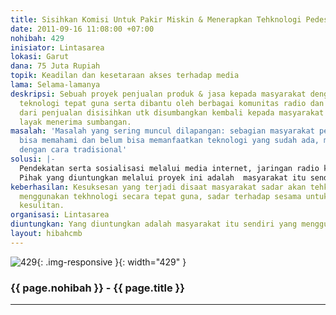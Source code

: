 ```yaml
---
title: Sisihkan Komisi Untuk Pakir Miskin & Menerapkan Tehknologi Pedesaan
date: 2011-09-16 11:08:00 +07:00
nohibah: 429
inisiator: Lintasarea
lokasi: Garut
dana: 75 Juta Rupiah
topik: Keadilan dan kesetaraan akses terhadap media
lama: Selama-lamanya
deskripsi: Sebuah proyek penjualan produk & jasa kepada masyarakat dengan memakai
  teknologi tepat guna serta dibantu oleh berbagai komunitas radio dan pemuda. Keuntungan
  dari penjualan disisihkan utk disumbangkan kembali kepada masyarakat dengan kategori
  layak menerima sumbangan.
masalah: 'Masalah yang sering muncul dilapangan: sebagian masyarakat pedesaan belum
  bisa memahami dan belum bisa memanfaatkan teknologi yang sudah ada, mereka memilih
  dengan cara tradisional'
solusi: |-
  Pendekatan serta sosialisasi melalui media internet, jaringan radio komunitas, sebar brosur, survey oleh jaringan pemuda pemudi dan mengadakan pertemuan langsung kepada masyarakat.
  Pihak yang diuntungkan melalui proyek ini adalah  masyarakat itu sendiri yang menggunakan fasilitas tekhnologi tepat guna, karena dari setiap terjadi transaksi penjualan atau pembayaran keuntungan kami kembalikan kepada masyarakat khususnya pakir miskin dan 100% tidak mampu serta untuk membantu pembangunan mesjid-mesjid serta pondok pesantren
keberhasilan: Kesuksesan yang terjadi disaat masyarakat sadar akan tehknologi dan
  menggunakan tekhnologi secara tepat guna, sadar terhadap sesama untuk membantu dalam
  kesulitan.
organisasi: Lintasarea
diuntungkan: Yang diuntungkan adalah masyarakat itu sendiri yang menggunakan fasilitas tekhnologi tepat guna, karena dari setiap terjadi transaksi penjualan atau pembayaran keuntungan kami kembalikan kepada masyarakat khususnya pakir miskin dan 100% tidak mampu serta untuk membantu pembangunan mesjid-mesjid serta pondok pesantren
layout: hibahcmb
---
```


![429](/static/img/hibahcmb/429.png){: .img-responsive }{: width="429" }

### {{ page.nohibah }} - {{ page.title }}

---
